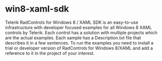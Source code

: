 win8-xaml-sdk
=============

Telerik RadControls for Windows 8 / XAML SDK is an easy-to-use infrastructure with developer focused examples for all Windows 8 XAML controls by Telerik. Each control has a solution with multiple projects which are the actual examples. Each sample has a Description.txt file that describes it in a few sentences. To run the examples you need to install a trial or developer version of RadControls for Windows 8/XAML and add a reference to it in the project of your interest.
